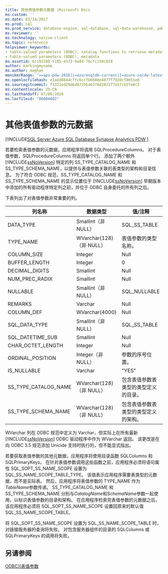 ```yaml
---
title: 其他表值参数元数据 |Microsoft Docs
ms.custom: ''
ms.date: 03/14/2017
ms.prod: sql
ms.prod_service: database-engine, sql-database, sql-data-warehouse, pdw
ms.reviewer: ''
ms.technology: native-client
ms.topic: reference
helpviewer_keywords:
- table-valued parameters (ODBC), catalog functions to retrieve metadata
- table-valued parameters (ODBC), metadata
ms.assetid: 6c193188-5185-4373-9a0d-76cfc150c828
author: markingmyname
ms.author: maghan
monikerRange: '>=aps-pdw-2016||=azuresqldb-current||=azure-sqldw-latest||>=sql-server-2016||=sqlallproducts-allversions||>=sql-server-linux-2017||=azuresqldb-mi-current'
ms.openlocfilehash: e1aed8844cffc6ccfb6608e4077f792dcf8651e6
ms.sourcegitcommit: f3321ed29d6d8725ba6378d207277a57cb5fe8c2
ms.contentlocale: zh-CN
ms.lasthandoff: 07/06/2020
ms.locfileid: "86004602"
---
```

# <a name="additional-table-valued-parameter-metadata"></a>其他表值参数的元数据
[!INCLUDE[SQL Server Azure SQL Database Synapse Analytics PDW ](../../includes/applies-to-version/sql-asdb-asdbmi-asa-pdw.md)]

  若要检索表值参数的元数据，应用程序将调用 SQLProcedureColumns。 对于表值参数，SQLProcedureColumns 将返回单个行。 添加了两个额外 [!INCLUDE[ssNoVersion](../../includes/ssnoversion-md.md)] 特定的列 SS_TYPE_CATALOG_NAME 和 SS_TYPE_SCHEMA_NAME，以提供与表值参数关联的表类型的架构和目录信息。 为了符合 ODBC 规范，SS_TYPE_CATALOG_NAME 和 SS_TYPE_SCHEMA_NAME 的显示位置位于 [!INCLUDE[ssNoVersion](../../includes/ssnoversion-md.md)] 早期版本中添加的所有驱动程序特定列之前，并位于 ODBC 自身委托的所有列之后。  
  
 下表列出了对表值参数非常重要的列。  
  
|列名称|数据类型|值/注释|  
|-----------------|---------------|---------------------|  
|DATA_TYPE|Smallint（非 NULL）|SQL_SS_TABLE|  
|TYPE_NAME|WVarchar(128)（非 NULL）|表值参数的类型名称。|  
|COLUMN_SIZE|Integer|Null|  
|BUFFER_LENGTH|Integer|0|  
|DECIMAL_DIGITS|Smallint|Null|  
|NUM_PREC_RADIX|Smallint|Null|  
|NULLABLE|Smallint（非 NULL）|SQL_NULLABLE|  
|REMARKS|Varchar|Null|  
|COLUMN_DEF|WVarchar(4000)|Null|  
|SQL_DATA_TYPE|Smallint（非 NULL）|SQL_SS_TABLE|  
|SQL_DATETIME_SUB|Smallint|Null|  
|CHAR_OCTET_LENGTH|Integer|Null|  
|ORDINAL_POSITION|Integer（非 NULL）|参数的序号位置。|  
|IS_NULLABLE|Varchar|"YES"|  
|SS_TYPE_CATALOG_NAME|WVarchar(128)（非 NULL）|包含表值参数表类型的类型定义的目录。|  
|SS_TYPE_SCHEMA_NAME|WVarchar(128)（非 NULL）|包含表值参数表类型的类型定义的架构。|  
  
 WVarchar 列在 ODBC 规范中定义为 Varchar，但实际上在所有最新 [!INCLUDE[ssNoVersion](../../includes/ssnoversion-md.md)] ODBC 驱动程序中作为 WVarchar 返回。 该更改是在向 ODBC 3.5 规范添加 Unicide 支持时执行的，但不能显式指出。  
  
 若要获取表值参数的其他元数据，应用程序将使用目录函数 SQLColumns 和 SQLPrimaryKeys。 在针对表值参数调用这些函数之前，应用程序必须将语句属性 SQL_SOPT_SS_NAME_SCOPE 设置为 SQL_SS_NAME_SCOPE_TABLE_TYPE。 该值表示应用程序需要表类型的元数据，而不是实际表。 然后，应用程序将表值参数的 TYPE_NAME 作为*TableName*参数传递。 SS_TYPE_CATALOG_NAME 和 SS_TYPE_SCHEMA_NAME 分别与*CatalogName*和*SchemaName*参数一起使用，以标识表值参数的目录和架构。 在应用程序检索完表值参数的元数据之后，该应用程序必须将 SQL_SOPT_SS_NAME_SCOPE 设置回原来的默认值 SQL_SS_NAME_SCOPE_TABLE。  
  
 将 SQL_SOPT_SS_NAME_SCOPE 设置为 SQL_SS_NAME_SCOPE_TABLE 时，对链接服务器的查询将失败。 对包含服务器组件的目录的 SQLColumns 或 SQLPrimaryKeys 的调用将失败。  
  
## <a name="see-also"></a>另请参阅  
 [ODBC&#41;&#40;表值参数](../../relational-databases/native-client-odbc-table-valued-parameters/table-valued-parameters-odbc.md)  
  
  
